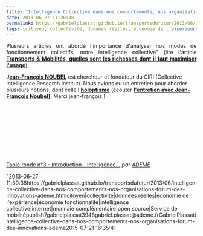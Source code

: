 ```yaml
---
title: "Intelligence Collective dans nos comportements, nos organisations - Forum des Innovations @ademe"
date: 2013-06-27 11:30:38
permalink: https://gabrielplassat.github.io/transportsdufutur/2013/06/intelligence-collective-dans-nos-comportements-nos-organisations-forum-des-innovations-ademe.html
tags: [citoyen, collectivité, données réelles, économie de l'expérience, économie fonctionnalité, intelligence collective, internet, monnaie complémentaire, open source, Service de mobilité]
---
```


<p style="text-align: justify;">Plusieurs articles ont abordé l'importance d'analyser nos modes de fonctionnement collectifs, notre intelligence collective" (lire l'article <strong><a href="https://gabrielplassat.github.io/transportsdufutur/2011/09/transports-mobilites-quelles-sont-les-richesses-dont-il-faut-maximiser-lusage.html"" target=""_blank"">Transports & Mobilités, quelles sont les richesses dont il faut maximiser l'usage</a></strong>). </p> <p style=""text-align: justify>J<strong><a href=""http://fr.linkedin.com/in/jfnoubel"" target=""_blank"">ean-François NOUBEL</a></strong> est chercheur et fondateur du CIRI (Collective Intelligence Research Institut). Nous avions eu un entretien pour aborder plusieurs notions, dont celle l'<strong><a href="https://gabrielplassat.github.io/transportsdufutur/?s=holoptisme"" target=""_blank"">holoptisme</a></strong> (écouter <strong><a href="https://gabrielplassat.github.io/transportsdufutur/2012/11/interview-de-jfnoubel-chercheur-au-collective-intelligence-research-institute.html"" target=""_blank"">l'entretien avec Jean-François Noubel</a>)</strong>. Merci jean-françois !</p> <p> <iframe frameborder=""0"" height=""270"" src=""http://www.dailymotion.com/embed/video/x119yyq"" width=""480""></iframe><br /><a href=""http://www.dailymotion.com/video/x119yyq_table-ronde-n-3-introduction-intelligence-dans-nos-usages-quotidiens_tech"" target=""_blank"">Table ronde n°3  - Introduction - Intelligence...</a> <em>par <a href=""http://www.dailymotion.com/ADEME"" target=""_blank"">ADEME</a></em></p>"2013-06-27 11:30:38https://gabrielplassat.github.io/transportsdufutur/2013/06/intelligence-collective-dans-nos-comportements-nos-organisations-forum-des-innovations-ademe.htmlcitoyen|collectivité|données réelles|économie de l'expérience|économie fonctionnalité|intelligence collective|internet|monnaie complémentaire|open source|Service de mobilitépublish7gabrielplassat3948gabriel.plassat@ademe.frGabrielPlassatintelligence-collective-dans-nos-comportements-nos-organisations-forum-des-innovations-ademe2015-07-21 16:35:41
